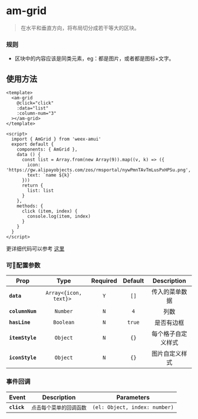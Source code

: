 # am-grid

> 在水平和垂直方向，将布局切分成若干等大的区块。

### 规则
- 区块中的内容应该是同类元素，eg：都是图片，或者都是图标+文字。

## 使用方法 

```vue
<template>
  <am-grid 
    @click="click"
    :data="list" 
    :column-num="3"
  ></am-grid>
</template>

<script>
  import { AmGrid } from 'weex-amui'
  export default {
    components: { AmGrid },
    data () {
      const list = Array.from(new Array(9)).map((v, k) => ({
        icon: 'https://gw.alipayobjects.com/zos/rmsportal/nywPmnTAvTmLusPxHPSu.png',
        text: `name ${k}`
      }))
      return {
        list: list
      }
    },
    methods: {
      click (item, index) {
        console.log(item, index)
      }
    }
  }
</script>

```
更详细代码可以参考 [这里](TODO)

### 可配置参数
| Prop	 | Type | Required | Default | Description |
| ---- |:----:|:---:|:-------:|:----------:|
| **`data`** | `Array<{icon, text}>	` | `Y` | `[]` | 传入的菜单数据 |
| **`columnNum`** | `Number` | `N` | `4`  | 列数 |
| **`hasLine`** | `Boolean` | `N` | `true` | 是否有边框 |
| **`itemStyle`** | `Object` | `N` | `{}` | 每个格子自定义样式 |
| **`iconStyle`** | `Object` | `N` | `{}` | 图片自定义样式 |

### 事件回调
| Event	 | Description | Parameters |
| ---- |:----------:|:----:|
| **`click`** | `点击每个菜单的回调函数` | `(el: Object, index: number)` |
